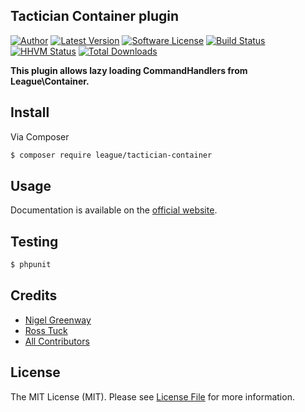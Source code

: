 ## Tactician Container plugin

[![Author](http://img.shields.io/badge/author-@nigelgreenway-blue.svg?style=flat-square)](https://twitter.com/NigelGreenway)
[![Latest Version](https://img.shields.io/github/release/thephpleague/tactician-container.svg?style=flat-square)](https://github.com/thephpleague/tactician-container/releases)
[![Software License](https://img.shields.io/badge/license-MIT-brightgreen.svg?style=flat-square)](LICENSE)
[![Build Status](https://img.shields.io/travis/thephpleague/tactician-container.svg?style=flat-square)](https://travis-ci.org/thephpleague/tactician-container)
[![HHVM Status](https://img.shields.io/hhvm/league/tactician-container.svg?style=flat-square)](http://hhvm.h4cc.de/package/league/tactician-container)
[![Total Downloads](https://img.shields.io/packagist/dt/league/tactician-container.svg?style=flat-square)](https://packagist.org/packages/league/tactician-container)

**This plugin allows lazy loading CommandHandlers from League\Container.**


## Install

Via Composer

``` bash
$ composer require league/tactician-container
```


## Usage

Documentation is available on the [official website](http://tactician.thephpleague.com/plugins/league-container/).


## Testing

``` bash
$ phpunit
```

## Credits

- [Nigel Greenway](https://github.com/NigelGreenway)
- [Ross Tuck](https://github.com/rosstuck)
- [All Contributors](https://github.com/thephpleague/tactician-bernard/contributors)


## License

The MIT License (MIT). Please see [License File](LICENSE) for more information.
